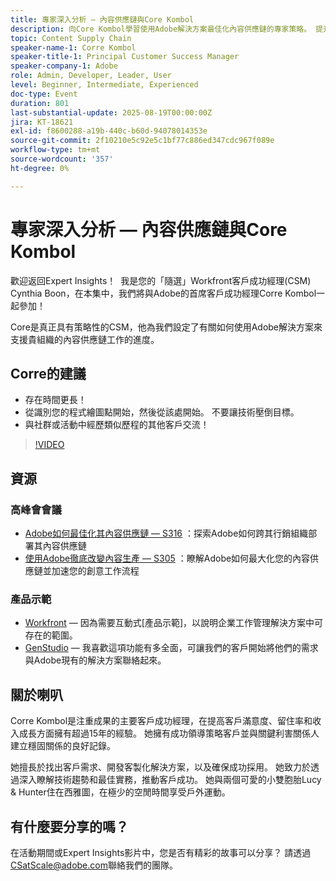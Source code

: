 ```yaml
---
title: 專家深入分析 — 內容供應鏈與Core Kombol
description: 向Core Kombol學習使用Adobe解決方案最佳化內容供應鏈的專家策略。 提升效率、協同合作及成果。
topic: Content Supply Chain
speaker-name-1: Corre Kombol
speaker-title-1: Principal Customer Success Manager
speaker-company-1: Adobe
role: Admin, Developer, Leader, User
level: Beginner, Intermediate, Experienced
doc-type: Event
duration: 801
last-substantial-update: 2025-08-19T00:00:00Z
jira: KT-18621
exl-id: f8600288-a19b-440c-b60d-94078014353e
source-git-commit: 2f10210e5c92e5c1bf77c886ed347cdc967f089e
workflow-type: tm+mt
source-wordcount: '357'
ht-degree: 0%

---
```


# 專家深入分析 — 內容供應鏈與Core Kombol

歡迎返回Expert Insights！  我是您的「隨選」Workfront客戶成功經理(CSM) Cynthia Boon，在本集中，我們將與Adobe的首席客戶成功經理Corre Kombol一起參加！  

Core是真正具有策略性的CSM，他為我們設定了有關如何使用Adobe解決方案來支援貴組織的內容供應鏈工作的進度。 

## Corre的建議

* 存在時間更長！ 
* 從識別您的程式繪圖點開始，然後從該處開始。 不要讓技術壓倒目標。
* 與社群或活動中經歷類似歷程的其他客戶交流！ 

>[!VIDEO](https://video.tv.adobe.com/v/3469899/?learn=on&enablevpops)

## 資源

### 高峰會會議

* [Adobe如何最佳化其內容供應鏈 — S316](https://business.adobe.com/summit/2024/sessions/how-adobe-optimized-its-content-supply-chain-s316.html) ：探索Adobe如何跨其行銷組織部署其內容供應鏈 
* [使用Adobe徹底改變內容生產 — S305](https://business.adobe.com/summit/2024/sessions/revolutionizing-content-production-with-adobe-s305.html) ：瞭解Adobe如何最大化您的內容供應鏈並加速您的創意工作流程 

### 產品示範

* [Workfront](https://business.adobe.com/product-demos/workfront/interactive-tour.html) — 因為需要互動式[產品示範]，以說明企業工作管理解決方案中可存在的範圍。  
* [GenStudio](https://business.adobe.com/resources/sdk/getting-started-with-adobe-genstudio.html) — 我喜歡這項功能有多全面，可讓我們的客戶開始將他們的需求與Adobe現有的解決方案聯絡起來。

## 關於喇叭 

Corre Kombol是注重成果的主要客戶成功經理，在提高客戶滿意度、留住率和收入成長方面擁有超過15年的經驗。 她擁有成功領導策略客戶並與關鍵利害關係人建立穩固關係的良好記錄。

她擅長於找出客戶需求、開發客製化解決方案，以及確保成功採用。 她致力於透過深入瞭解技術趨勢和最佳實務，推動客戶成功。 她與兩個可愛的小雙胞胎Lucy &amp; Hunter住在西雅圖，在極少的空閒時間享受戶外運動。 

## 有什麼要分享的嗎？

在活動期間或Expert Insights影片中，您是否有精彩的故事可以分享？ 請透過[CSatScale@adobe.com](mailto:CSatScale@adobe.com)聯絡我們的團隊。

